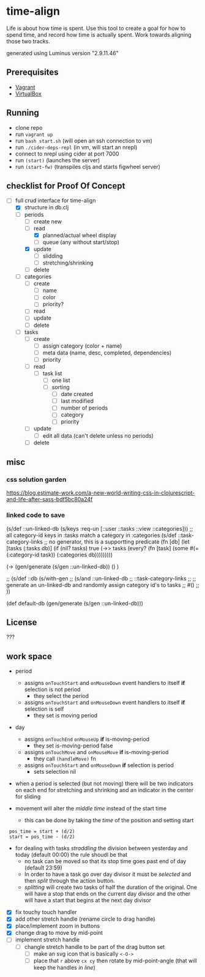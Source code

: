 # time-align

Life is about how time is spent. Use this tool to create a goal for how to spend time, and record how time is actually spent. Work towards aligning those two tracks.  

generated using Luminus version "2.9.11.46"

## Prerequisites
- [Vagrant][1]
- [VirtualBox][2]

[1]: https://www.vagrantup.com/
[2]: https://www.virtualbox.org/wiki/VirtualBox

## Running

- clone repo
- run `vagrant up`
- run `bash start.sh` (will open an ssh connection to vm)
- run `./cider-deps-repl` (in vm, will start an nrepl)
- connect to nrepl using cider at port 7000
- run `(start)` (launches the server)
- run `(start-fw)` (transpiles cljs and starts figwheel server)

## checklist for Proof Of Concept
- [ ] full crud interface for time-align
  - [x] structure in db.clj
  - [ ] periods
    - [ ] create new
    - [ ] read
      - [x] planned/actual wheel display
      - [ ] queue (any without start/stop)
    - [x] update
      - [ ] slidding
      - [ ] stretching/shrinking
    - [ ] delete
  - [ ] categories
    - [ ] create 
      - [ ] name
      - [ ] color
      - [ ] priority?
    - [ ] read 
    - [ ] update
    - [ ] delete
  - [ ] tasks
    - [ ] create
      - [ ] assign category (color + name)
      - [ ] meta data (name, desc, completed, dependencies)
      - [ ] priority
    - [ ] read
      - [ ] task list 
        - [ ] one list
        - [ ] sorting
          - [ ] date created
          - [ ] last modified
          - [ ] number of periods
          - [ ] category
          - [ ] priority
    - [ ] update
      - [ ] edit all data (can't delete unless no periods)
    - [ ] delete

## misc
### css solution garden
https://blog.estimate-work.com/a-new-world-writing-css-in-clojurescript-and-life-after-sass-bdf5bc80a24f
### linked code to save
(s/def ::un-linked-db (s/keys :req-un [::user ::tasks ::view ::categories]))
;; all category-id keys in :tasks match a category in :categories
(s/def ::task-category-links ;; no generator, this is a supportting predicate
  (fn [db]
    (let [tasks (:tasks db)]
      (if (nil? tasks)
        true
        (->> tasks
             (every?
              (fn [task]
                (some #(= (:category-id task))
                      (:categories db)))))))))

(-> (gen/generate (s/gen ::un-linked-db))
    ()
 )

;; (s/def ::db (s/with-gen
;;               (s/and ::un-linked-db
;;                      ::task-category-links
;;                      ;; generate an un-linked-db and randomly assign category id's to tasks
;;                      #()
;;                      ))

(def default-db (gen/generate (s/gen ::un-linked-db)))


## License
???

## work space
- period 
  - assigns `onTouchStart` and `onMouseDown` event handlers to itself **if** selection is not period
    - they select the period 
  - assigns `onTouchStart` and `onMouseDown` event handlers to itself **if** selection is self
    - they set is moving period
- day 
  - assigns `onTouchEnd` `onMouseUp` **if** is-moving-period
    - they set is-moving-period false
  - assigns `onTouchMove` and `onMouseMove` **if** is-moving-period
    - they call `(handleMove)` fn
  - assigns `onTouchStart` and `onMouseDown` **if** selection is period 
    - sets selection nil

- when a period is selected (but not moving) there will be two indicators on each end for stretching and shrinking and an indicator in the center for sliding
- movement will alter the _middle time_ instead of the start time
  - this can be done by taking the _time_ of the position and setting start 
 ```
  pos_time = start + (d/2)
  start = pos_time - (d/2) 
 ```
 
 - for dealing with tasks _straddling_ the division between yesterday and today (default 00:00) the rule shoudl be that
   - no task can be moved so that its stop time goes past end of day (default 23:59) 
   - In order to have a task go over day divisor it must be _selected_ and then _split_ through the action button.
   - _splitting_ will create two tasks of half the duration of the original. One will have a stop that ends on the current day divisor and the other will have a start that begins at the next day divisor


- [x] fix touchy touch handler
- [x] add other stretch handle (rename circle to drag handle)
- [x] place/implement zoom in buttons
- [x] change drag to move by mid-point
- [ ] implement stretch handle
  - [ ] changle stretch handle to be part of the drag button set
    - [ ] make an svg icon that is basically `<-O->`
    - [ ] place that `r` above `cx cy` then rotate by mid-point-angle (that will keep the handles _in line_)
